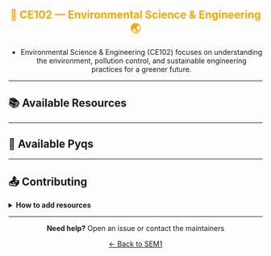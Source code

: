 <div align = "center" style="color:orange">

## 🌿 CE102 — Environmental Science & Engineering 🌏

</div>

<div align = "center">

- Environmental Science & Engineering (CE102) focuses on understanding the environment, pollution control, and sustainable engineering practices for a greener future.

</div>

---

## 📚 Available Resources

<div align="center">

<PDFViewer :resources="[
  { name: 'CE Notes Ch 1 - 3', fileId: '1cI_jx4cSGFSNubHWlGd7zUmEA98kfboB' },
  { name: 'Complete Note', fileId: '1pAOUle1FFF_JU4pCW4VRYTgz_dpnRpea' },
  { name: 'Environment Book upto Midsem', fileId: '1SWbuWa9B960UOyPvAkS1yODOF-iQu2n8' },
  { name: 'Environmental Studies', fileId: '1RVh8nxW4nJjfDHCI1Ovq6eNh3OG82wLH' },
  { name: 'EVS Mid Sem Assignment Questions', fileId: '1ZhAHxJ21eq3bJQiGDNnqUNn1LxEYZ2TQ' },
  { name: 'EVS Midsem Notes', fileId: '16ur3gBBCXG3rHnWx4tZlARje-Ir86Dfr' },
  { name: 'EVS Notes', fileId: '1U_P0NimsFT6PsyILPUPM024MWnGkjSwx' },
  { name: 'EVS', fileId: '1N4CQon5aFLqSNPwXTsmHhD1rJbAkQz59' },
  { name: 'Starting', fileId: '1U0F_VLkGUnyGFy5OMSYbYH7FY3GNV-Yp' }
]" />

</div>

---

## 📑 Available Pyqs

<div align="center">

</div>

---

## 📤 Contributing

<details>
<summary><b>How to add resources</b></summary>

### Option A: Upload PDFs

```
CE102/
├── CE102_Mid_2024.pdf
├── CE102_End_2023.pdf
└── CE102_Notes_TopicX.pdf
```

### Option B: Add Drive Links (Recommended)

Add your Google Drive share link to the table above following the existing format.

**📝 Naming Convention**

- For exams: `CE102_Mid_YYYY.pdf` or `CE102_End_YYYY.pdf`
- For notes: `CE102_Lecture#_Topic.pdf`
- For assignments: `CE102_Assignment#_YYYY.pdf`

> 💡 **Important:** Only add files you have permission to share

</details>

---

<div align="center">

**Need help?** Open an issue or contact the maintainers

[← Back to SEM1](../)

</div>
